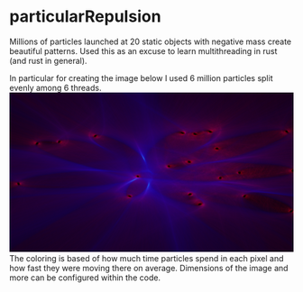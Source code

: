 # particularRepulsion
Millions of particles launched at 20 static objects with negative mass create beautiful patterns. 
Used this as an excuse to learn multithreading in rust (and rust in general).

In particular for creating the image below I used 6 million particles split evenly among 6 threads. 
![rendered image](https://github.com/thetazero/particularRepulsion/blob/main/test.png?raw=true)
The coloring is based of how much time particles spend in each pixel and how fast they were moving there on average. 
Dimensions of the image and more can be configured within the code.
